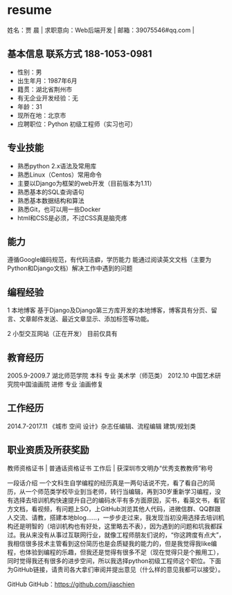# resume
姓名：贾 晨 | 求职意向：Web后端开发 | 邮箱：39075546#qq.com | 

## 基本信息  联系方式  188-1053-0981 
* 性别：男
* 出生年月：1987年6月
* 籍贯：湖北省荆州市
* 有无企业开发经验：无
* 年龄：31
* 现所在地：北京市
* 应聘职位：Python 初级工程师（实习也可）


## 专业技能
* 熟悉python 2.x语法及常用库
* 熟悉Linux（Centos）常用命令
* 主要以Django为框架的web开发（目前版本为1.11）
* 熟悉基本的SQL查询语句
* 熟悉基本数据结构和算法
* 熟悉Git，也可以用一些Docker
* html和CSS是必须，不过CSS真是脑壳疼

## 能力
遵循Google编码规范，有代码洁癖，学历能力
能通过阅读英文文档（主要为Python和Django文档）解决工作中遇到的问题

## 编程经验
1 本地博客
基于Django及Django第三方库开发的本地博客，博客具有分页、留言、文章邮件发送、最近文章显示、添加标签等功能。

2 小型交互网站（正在开发）
目前仅具有

## 教育经历
2005.9-2009.7 湖北师范学院 本科 专业 美术学（师范类）
2012.10 中国艺术研究院中国油画院 进修 专业 油画修复

## 工作经历
2014.7-2017.11				《城市 空间 设计》杂志任编辑、流程编辑  建筑/规划类

## 职业资质及所获奖励
教师资格证书 | 普通话资格证书
工作后 | 获深圳市文明办“优秀支教教师”称号

一段话介绍
一个文科生自学编程的经历真是一两句话说不完，看了看自己的简历，从一个师范类学校毕业到当老师，转行当编辑，再到30岁重新学习编程，没有选择去培训机构快速提升自己的编码水平有多方面原因，买书，看英文书，看官方文档，看视频，有问题上SO，上GitHub浏览其他人代码，进微信群、QQ群跟人交流、请教，搭建本地blog……，一步步走过来，我发现当初没用选择去培训机构还是明智的（培训机构也有好处，这里略去不表），因为遇到的问题和坑我都踩过。我从来没有从事过互联网行业，就像工程师朋友们说的，“你这跨度有点大”，我相信很多技术主管看到这份简历也是会质疑我的能力的，但是我觉得我like编程，也体验到编程的乐趣，但我还是觉得有很多不足（现在觉得只是个搬用工），同时觉得我还有很多的进步空间，所以我选择python初级工程师这个职位。下面为GitHub链接，请贵司各大拿们审阅并提出意见（什么样的意见我都可以接受）。

GitHub
GitHub：https://github.com/jiaschien

